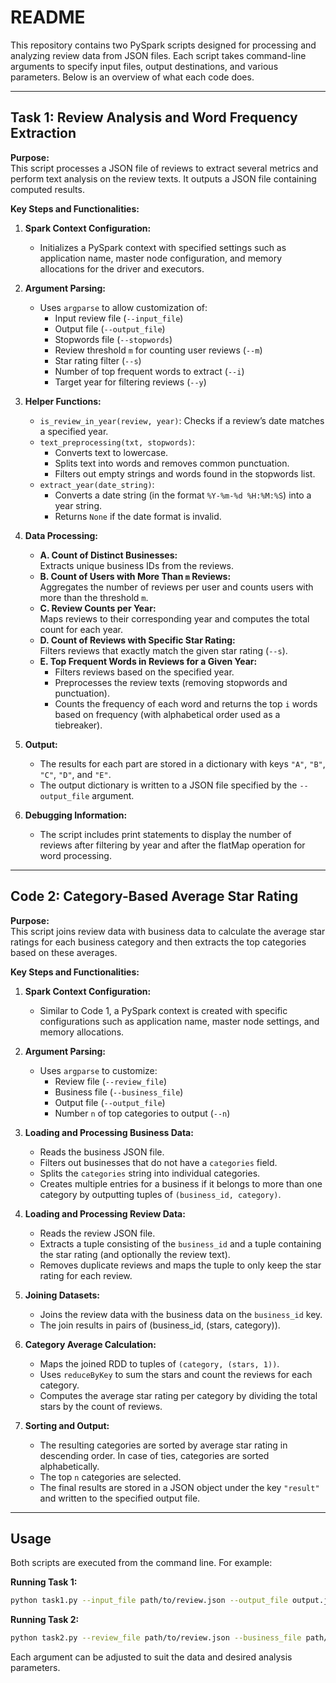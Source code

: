 # README

This repository contains two PySpark scripts designed for processing and analyzing review data from JSON files. Each script takes command-line arguments to specify input files, output destinations, and various parameters. Below is an overview of what each code does.

---

## Task 1: Review Analysis and Word Frequency Extraction

**Purpose:**  
This script processes a JSON file of reviews to extract several metrics and perform text analysis on the review texts. It outputs a JSON file containing computed results.

**Key Steps and Functionalities:**

1. **Spark Context Configuration:**  
   - Initializes a PySpark context with specified settings such as application name, master node configuration, and memory allocations for the driver and executors.

2. **Argument Parsing:**  
   - Uses `argparse` to allow customization of:
     - Input review file (`--input_file`)
     - Output file (`--output_file`)
     - Stopwords file (`--stopwords`)
     - Review threshold `m` for counting user reviews (`--m`)
     - Star rating filter (`--s`)
     - Number of top frequent words to extract (`--i`)
     - Target year for filtering reviews (`--y`)

3. **Helper Functions:**  
   - `is_review_in_year(review, year)`: Checks if a review’s date matches a specified year.
   - `text_preprocessing(txt, stopwords)`:  
     - Converts text to lowercase.
     - Splits text into words and removes common punctuation.
     - Filters out empty strings and words found in the stopwords list.
   - `extract_year(date_string)`:  
     - Converts a date string (in the format `%Y-%m-%d %H:%M:%S`) into a year string.  
     - Returns `None` if the date format is invalid.

4. **Data Processing:**
   - **A. Count of Distinct Businesses:**  
     Extracts unique business IDs from the reviews.
   - **B. Count of Users with More Than `m` Reviews:**  
     Aggregates the number of reviews per user and counts users with more than the threshold `m`.
   - **C. Review Counts per Year:**  
     Maps reviews to their corresponding year and computes the total count for each year.
   - **D. Count of Reviews with Specific Star Rating:**  
     Filters reviews that exactly match the given star rating (`--s`).
   - **E. Top Frequent Words in Reviews for a Given Year:**  
     - Filters reviews based on the specified year.
     - Preprocesses the review texts (removing stopwords and punctuation).
     - Counts the frequency of each word and returns the top `i` words based on frequency (with alphabetical order used as a tiebreaker).

5. **Output:**  
   - The results for each part are stored in a dictionary with keys `"A"`, `"B"`, `"C"`, `"D"`, and `"E"`.
   - The output dictionary is written to a JSON file specified by the `--output_file` argument.

6. **Debugging Information:**  
   - The script includes print statements to display the number of reviews after filtering by year and after the flatMap operation for word processing.

---

## Code 2: Category-Based Average Star Rating

**Purpose:**  
This script joins review data with business data to calculate the average star ratings for each business category and then extracts the top categories based on these averages.

**Key Steps and Functionalities:**

1. **Spark Context Configuration:**  
   - Similar to Code 1, a PySpark context is created with specific configurations such as application name, master node settings, and memory allocations.

2. **Argument Parsing:**  
   - Uses `argparse` to customize:
     - Review file (`--review_file`)
     - Business file (`--business_file`)
     - Output file (`--output_file`)
     - Number `n` of top categories to output (`--n`)

3. **Loading and Processing Business Data:**
   - Reads the business JSON file.
   - Filters out businesses that do not have a `categories` field.
   - Splits the `categories` string into individual categories.  
   - Creates multiple entries for a business if it belongs to more than one category by outputting tuples of `(business_id, category)`.

4. **Loading and Processing Review Data:**
   - Reads the review JSON file.
   - Extracts a tuple consisting of the `business_id` and a tuple containing the star rating (and optionally the review text).
   - Removes duplicate reviews and maps the tuple to only keep the star rating for each review.

5. **Joining Datasets:**
   - Joins the review data with the business data on the `business_id` key.
   - The join results in pairs of (business_id, (stars, category)).

6. **Category Average Calculation:**
   - Maps the joined RDD to tuples of `(category, (stars, 1))`.
   - Uses `reduceByKey` to sum the stars and count the reviews for each category.
   - Computes the average star rating per category by dividing the total stars by the count of reviews.

7. **Sorting and Output:**
   - The resulting categories are sorted by average star rating in descending order. In case of ties, categories are sorted alphabetically.
   - The top `n` categories are selected.
   - The final results are stored in a JSON object under the key `"result"` and written to the specified output file.

---

## Usage

Both scripts are executed from the command line. For example:

**Running Task 1:**
```bash
python task1.py --input_file path/to/review.json --output_file output.json --stopwords path/to/stopwords --m 10 --s 2 --i 10 --y 2018
```

**Running Task 2:**
```bash
python task2.py --review_file path/to/review.json --business_file path/to/business.json --output_file output.json --n 50
```

Each argument can be adjusted to suit the data and desired analysis parameters.

